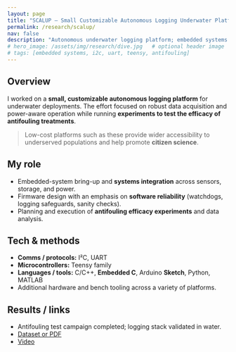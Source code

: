 ```yaml
---
layout: page
title: "SCALUP — Small Customizable Autonomous Logging Underwater Platform"
permalink: /research/scalup/
nav: false
description: "Autonomous underwater logging platform; embedded systems and comms (I²C/UART); antifouling efficacy experiments."
# hero_image: /assets/img/research/dive.jpg   # optional header image
# tags: [embedded systems, i2c, uart, teensy, antifouling]
---
```


## Overview
I worked on a **small, customizable autonomous logging platform** for underwater deployments. The effort focused on robust data acquisition and power-aware operation while running **experiments to test the efficacy of antifouling treatments**.

> Low-cost platforms such as these provide wider accessibility to underserved populations and help promote **citizen science**.

## My role
- Embedded-system bring-up and **systems integration** across sensors, storage, and power.
- Firmware design with an emphasis on **software reliability** (watchdogs, logging safeguards, sanity checks).
- Planning and execution of **antifouling efficacy experiments** and data analysis.

## Tech & methods
- **Comms / protocols:** I²C, UART  
- **Microcontrollers:** Teensy family  
- **Languages / tools:** C/C++, **Embedded C**, Arduino **Sketch**, Python, MATLAB  
- Additional hardware and bench tooling across a variety of platforms.

## Results / links
- Antifouling test campaign completed; logging stack validated in water.
- [Dataset or PDF](#)  
- [Video](#)

